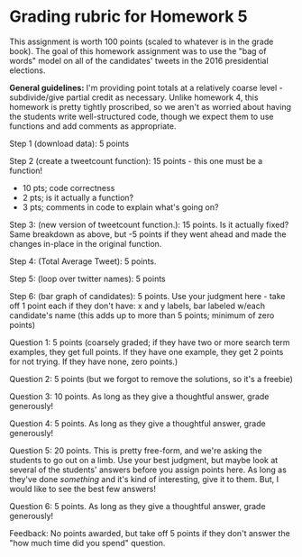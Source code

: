 # Grading rubric for Homework 5

This assignment is worth 100 points (scaled to whatever is in the grade book).  The goal of this homework assignment was to use the "bag of words" model on all of the candidates' tweets in the 2016 presidential elections. 


**General guidelines:** I'm providing point totals at a relatively coarse level - subdivide/give partial credit as necessary.  Unlike homework 4, this homework is pretty tightly proscribed, so we aren't as worried about having the students write well-structured code, though we expect them to use functions and add comments as appropriate.

Step 1 (download data): 5 points

Step 2 (create a tweetcount function): 15 points - this one must be a function!

* 10 pts; code correctness
* 2 pts; is it actually a function?
* 3 pts; comments in code to explain what's going on?

Step 3: (new version of tweetcount function.): 15 points.  Is it actually fixed?  Same breakdown as above, but -5 points if they went ahead and made the changes in-place in the original function.

Step 4: (Total Average Tweet): 5 points. 

Step 5: (loop over twitter names): 5 points

Step 6: (bar graph of candidates): 5 points.  Use your judgment here - take off 1 point each if they don't have: x and y labels, bar labeled w/each candidate's name (this adds up to more than 5 points; minimum of zero points)

Question 1: 5 points (coarsely graded; if they have two or more search term examples, they get full points.  If they have one example, they get 2 points for not trying.  If they have none, zero points.)

Question 2: 5 points (but we forgot to remove the solutions, so it's a freebie)

Question 3: 10 points. As long as they give a thoughtful answer, grade generously!

Question 4: 5 points. As long as they give a thoughtful answer, grade generously!

Question 5: 20 points.  This is pretty free-form, and we're asking the students to go out on a limb.  Use your best judgment, but maybe look at several of the students' answers before you assign points here.  As long as they've done *something* and it's kind of interesting, give it to them.  But, I would like to see the best few answers!

Question 6: 5 points.  As long as they give a thoughtful answer, grade generously!

Feedback: No points awarded, but take off 5 points if they don't answer the "how much time did you spend" question.
